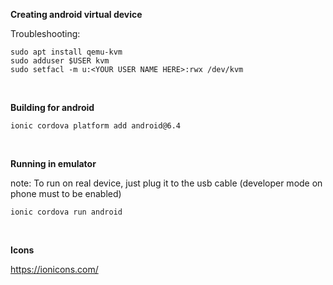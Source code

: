 
**Creating android virtual device**

Troubleshooting:

    sudo apt install qemu-kvm
    sudo adduser $USER kvm
    sudo setfacl -m u:<YOUR USER NAME HERE>:rwx /dev/kvm
<br>

**Building for android**

    ionic cordova platform add android@6.4
<br>

**Running in emulator**

note: To run on real device, just plug it to the usb cable
       (developer mode on phone must to be enabled)

    ionic cordova run android
<br>

**Icons**

https://ionicons.com/